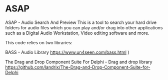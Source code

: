 # ASAP
 ASAP - Audio Search And Preview
 This is a tool to search your hard drive folders for audio 
 files which you can play and/or drag into other applications 
 such as a Digital Audio Workstation, Video editing software 
 and more.
 
 This code relies on two libraries:
 
  BASS - Audio Library 
  https://www.un4seen.com/bass.html )
  
  The Drag and Drop Component Suite For Delphi - Drag and drop library
  https://github.com/landrix/The-Drag-and-Drop-Component-Suite-for-Delphi
